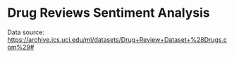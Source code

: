 # Drug Reviews Sentiment Analysis
 
 Data source: https://archive.ics.uci.edu/ml/datasets/Drug+Review+Dataset+%28Drugs.com%29#
 
